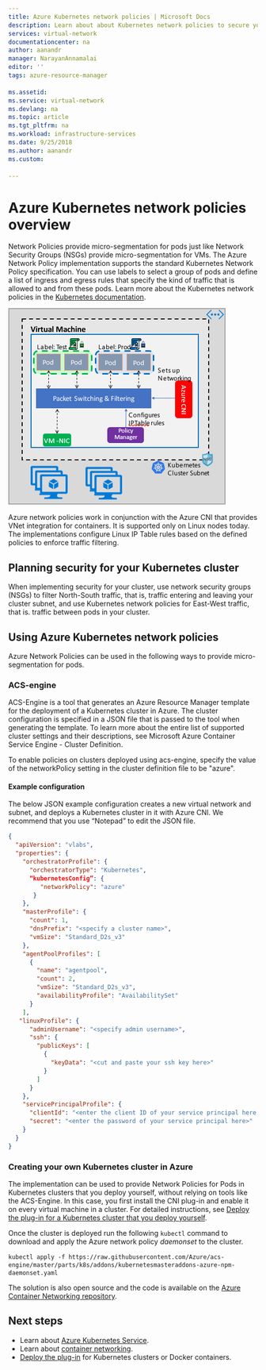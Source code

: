 ```yaml
---
title: Azure Kubernetes network policies | Microsoft Docs
description: Learn about about Kubernetes network policies to secure your Kubernetes cluster.
services: virtual-network
documentationcenter: na
author: aanandr
manager: NarayanAnnamalai
editor: ''
tags: azure-resource-manager

ms.assetid: 
ms.service: virtual-network
ms.devlang: na
ms.topic: article
ms.tgt_pltfrm: na
ms.workload: infrastructure-services
ms.date: 9/25/2018
ms.author: aanandr
ms.custom: 

---
```


# Azure Kubernetes network policies overview

Network Policies provide micro-segmentation for pods just like Network Security Groups (NSGs) provide micro-segmentation for VMs. The Azure Network Policy implementation supports the standard Kubernetes Network Policy specification. You can use labels to select a group of pods and define a list of ingress and egress rules that specify the kind of traffic that is allowed to and from these pods. Learn more about the Kubernetes network policies in the [Kubernetes documentation](https://kubernetes.io/docs/concepts/services-networking/network-policies/).

![Kubernetes network policies overview](./media/kubernetes-network-policies/kubernetes-network-policies-overview.png)

Azure network policies work in conjunction with the Azure CNI that provides VNet integration for containers. It is supported only on Linux nodes today. The implementations configure Linux IP Table rules based on the defined policies to enforce traffic filtering.

## Planning security for your Kubernetes cluster
When implementing security for your cluster, use network security groups (NSGs) to filter North-South traffic, that is, traffic entering and leaving your cluster subnet, and use Kubernetes network policies for East-West traffic, that is. traffic between pods in your cluster.

## Using Azure Kubernetes network policies
Azure Network Policies can be used in the following ways to provide micro-segmentation for pods.

### ACS-engine
ACS-Engine is a tool that generates an Azure Resource Manager template for the deployment of a Kubernetes cluster in Azure. The cluster configuration is specified in a JSON file that is passed to the tool when generating the template. To learn more about the entire list of supported cluster settings and their descriptions, see Microsoft Azure Container Service Engine - Cluster Definition.

To enable policies on clusters deployed using acs-engine, specify the value of the networkPolicy setting in the cluster definition file to be "azure".

#### Example configuration

The below JSON example configuration creates a new virtual network and subnet, and deploys a Kubernetes cluster in it with Azure CNI. We recommend that you use “Notepad” to edit the JSON file. 
```json
{
  "apiVersion": "vlabs",
  "properties": {
    "orchestratorProfile": {
      "orchestratorType": "Kubernetes",
      “kubernetesConfig”: {
         "networkPolicy": "azure"
       }
    },
    "masterProfile": {
      "count": 1,
      "dnsPrefix": "<specify a cluster name>",
      "vmSize": "Standard_D2s_v3"
    },
    "agentPoolProfiles": [
      {
        "name": "agentpool",
        "count": 2,
        "vmSize": "Standard_D2s_v3",
        "availabilityProfile": "AvailabilitySet"
      }
    ],
   "linuxProfile": {
      "adminUsername": "<specify admin username>",
      "ssh": {
        "publicKeys": [
          {
            "keyData": "<cut and paste your ssh key here>"
          }
        ]
      }
    },
    "servicePrincipalProfile": {
      "clientId": "<enter the client ID of your service principal here >",
      "secret": "<enter the password of your service principal here>"
    }
  }
}

```
### Creating your own Kubernetes cluster in Azure
The implementation can be used to provide Network Policies for Pods in Kubernetes clusters that you deploy yourself, without relying on tools like the ACS-Engine. In this case, you first install the CNI plug-in and enable it on every virtual machine in a cluster. For detailed instructions, see [Deploy the plug-in for a Kubernetes cluster that you deploy yourself](deploy-container-networking.md#deploy-plug-in-for-a-kubernetes-cluster).

Once the cluster is deployed run the following `kubectl` command to download and apply the Azure network policy *daemonset* to the cluster.

  ```
  kubectl apply -f https://raw.githubusercontent.com/Azure/acs-engine/master/parts/k8s/addons/kubernetesmasteraddons-azure-npm-daemonset.yaml

  ```
The solution is also open source and the code is available on the [Azure Container Networking repository](https://github.com/Azure/azure-container-networking/tree/master/npm).



## Next steps
- Learn about [Azure Kubernetes Service](../aks/intro-kubernetes.md).
-  Learn about [container networking](container-networking-overview.md).
- [Deploy the plug-in](deploy-container-networking.md) for Kubernetes clusters or Docker containers.